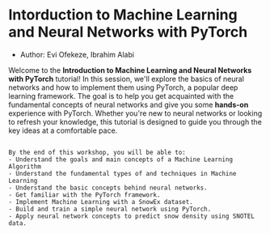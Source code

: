 # Intorduction to Machine Learning and Neural Networks with PyTorch

- Author: Evi Ofekeze, Ibrahim Alabi 


Welcome to the **Introduction to Machine Learning and Neural Networks with PyTorch** tutorial! In this session, we'll explore the basics of neural networks and how to implement them using PyTorch, a popular deep learning framework. The goal is to help you get acquainted with the fundamental concepts of neural networks and give you some **hands-on** experience with PyTorch. Whether you're new to neural networks or looking to refresh your knowledge, this tutorial is designed to guide you through the key ideas at a comfortable pace.
```{note} ## Learning Objectives

By the end of this workshop, you will be able to:
- Understand the goals and main concepts of a Machine Learning Algorithm
- Understand the fundamental types of and techniques in Machine Learning
- Understand the basic concepts behind neural networks.
- Get familiar with the PyTorch framework.
- Implement Machine Learning with a SnowEx dataset.
- Build and train a simple neural network using PyTorch.
- Apply neural network concepts to predict snow density using SNOTEL data.
```

```{tableofcontents}
```
